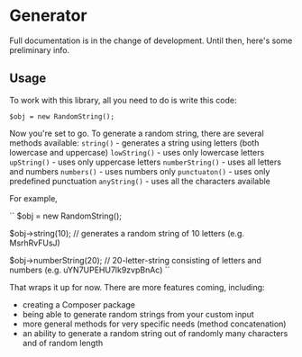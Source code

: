 # Generator

Full documentation is in the change of development. Until then, here's some preliminary info.

## Usage
To work with this library, all you need to do is write this code:

``
$obj = new RandomString();
``

Now you're set to go. To generate a random string, there are several methods available:
`string()` - generates a string using letters (both lowercase and uppercase)
`lowString()` - uses only lowercase letters
`upString()` - uses only uppercase letters
`numberString()` - uses all letters and numbers
`numbers()` - uses numbers only
`punctuaton()` - uses only predefined punctuation
`anyString()` - uses all the characters available

For example,

``
$obj = new RandomString();

$obj->string(10); // generates a random string of 10 letters (e.g. MsrhRvFUsJ)

$obj->numberString(20); // 20-letter-string consisting of letters and numbers (e.g. uYN7UPEHU7lk9zvpBnAc)
``


That wraps it up for now. There are more features coming, including:
- creating a Composer package
- being able to generate random strings from your custom input
- more general methods for very specific needs (method concatenation)
- an ability to generate a random string out of randomly many characters and of random length
